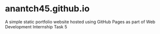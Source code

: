 # anantch45.github.io
A simple static portfolio website hosted using GitHub Pages as part of Web Development Internship Task 5
